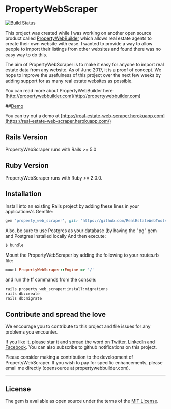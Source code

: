 # PropertyWebScraper

[![Build Status](https://api.travis-ci.org/RealEstateWebTools/property_web_scraper.svg?branch=master)](https://api.travis-ci.org/RealEstateWebTools/property_web_scraper)

This project was created while I was working on another open source product called [PropertyWebBuilder](https://github.com/etewiah/property_web_builder) which allows real estate agents to create their own website with ease.  I wanted to provide a way to allow people to import their listings from other websites and found there was no easy way to do this.

The aim of PropertyWebScraper is to make it easy for anyone to import real estate data from any website.  As of June 2017, it is a proof of concept.  We hope to improve the usefulness of this project over the next few weeks by adding support for as many real estate websites as possible.

You can read more about PropertyWebBuilder here: [http://propertywebbuilder.com](http://propertywebbuilder.com)

##[Demo](https://real-estate-web-scraper.herokuapp.com/)

You can try out a demo at [https://real-estate-web-scraper.herokuapp.com](https://real-estate-web-scraper.herokuapp.com/)

## Rails Version

PropertyWebScraper runs with Rails >= 5.0

## Ruby Version

PropertyWebScraper runs with Ruby >= 2.0.0.


## Installation

Install into an existing Rails project by adding these lines in your applications's Gemfile:

```ruby
gem 'property_web_scraper', git: 'https://github.com/RealEstateWebTools/property_web_scraper', branch: 'master'
```

Also, be sure to use Postgres as your database (by having the "pg" gem and Postgres installed locally 
And then execute:
```bash
$ bundle
```

Mount the PropertyWebScraper by adding the following to your routes.rb file:
```ruby
mount PropertyWebScraper::Engine => '/'
```

and run the ff commands from the console:
```bash
rails property_web_scraper:install:migrations
rails db:create
rails db:migrate
```


## Contribute and spread the love
We encourage you to contribute to this project and file issues for any problems you encounter.

If you like it, please star it and spread the word on [Twitter](https://twitter.com/prptywebbuilder), [LinkedIn](https://www.linkedin.com/company/propertywebbuilder) and [Facebook](https://www.facebook.com/propertywebbuilder).  You can also subscribe to github notifications on this project.  

Please consider making a contribution to the development of PropertyWebScraper.  If you wish to pay for specific enhancements, please email me directly (opensource at propertywebbuilder.com).


---

## License
The gem is available as open source under the terms of the [MIT License](http://opensource.org/licenses/MIT).

